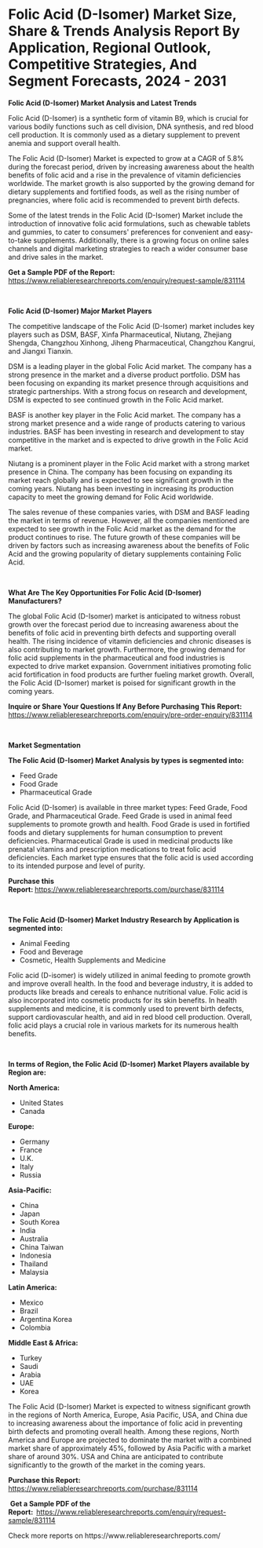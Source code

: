 <p><h1>Folic Acid (D-Isomer) Market Size, Share & Trends Analysis Report By Application, Regional Outlook, Competitive Strategies, And Segment Forecasts, 2024 - 2031</h1></p><p><strong>Folic Acid (D-Isomer) Market Analysis and Latest Trends</strong></p>
<p><p>Folic Acid (D-Isomer) is a synthetic form of vitamin B9, which is crucial for various bodily functions such as cell division, DNA synthesis, and red blood cell production. It is commonly used as a dietary supplement to prevent anemia and support overall health.</p><p>The Folic Acid (D-Isomer) Market is expected to grow at a CAGR of 5.8% during the forecast period, driven by increasing awareness about the health benefits of folic acid and a rise in the prevalence of vitamin deficiencies worldwide. The market growth is also supported by the growing demand for dietary supplements and fortified foods, as well as the rising number of pregnancies, where folic acid is recommended to prevent birth defects.</p><p>Some of the latest trends in the Folic Acid (D-Isomer) Market include the introduction of innovative folic acid formulations, such as chewable tablets and gummies, to cater to consumers' preferences for convenient and easy-to-take supplements. Additionally, there is a growing focus on online sales channels and digital marketing strategies to reach a wider consumer base and drive sales in the market.</p></p>
<p><strong>Get a Sample PDF of the Report:&nbsp;</strong> <a href="https://www.reliableresearchreports.com/enquiry/request-sample/831114">https://www.reliableresearchreports.com/enquiry/request-sample/831114</a></p>
<p>&nbsp;</p>
<p><strong>Folic Acid (D-Isomer) Major Market Players</strong></p>
<p><p>The competitive landscape of the Folic Acid (D-Isomer) market includes key players such as DSM, BASF, Xinfa Pharmaceutical, Niutang, Zhejiang Shengda, Changzhou Xinhong, Jiheng Pharmaceutical, Changzhou Kangrui, and Jiangxi Tianxin. </p><p>DSM is a leading player in the global Folic Acid market. The company has a strong presence in the market and a diverse product portfolio. DSM has been focusing on expanding its market presence through acquisitions and strategic partnerships. With a strong focus on research and development, DSM is expected to see continued growth in the Folic Acid market.</p><p>BASF is another key player in the Folic Acid market. The company has a strong market presence and a wide range of products catering to various industries. BASF has been investing in research and development to stay competitive in the market and is expected to drive growth in the Folic Acid market.</p><p>Niutang is a prominent player in the Folic Acid market with a strong market presence in China. The company has been focusing on expanding its market reach globally and is expected to see significant growth in the coming years. Niutang has been investing in increasing its production capacity to meet the growing demand for Folic Acid worldwide.</p><p>The sales revenue of these companies varies, with DSM and BASF leading the market in terms of revenue. However, all the companies mentioned are expected to see growth in the Folic Acid market as the demand for the product continues to rise. The future growth of these companies will be driven by factors such as increasing awareness about the benefits of Folic Acid and the growing popularity of dietary supplements containing Folic Acid.</p></p>
<p>&nbsp;</p>
<p><strong>What Are The Key Opportunities For Folic Acid (D-Isomer) Manufacturers?</strong></p>
<p><p>The global Folic Acid (D-Isomer) market is anticipated to witness robust growth over the forecast period due to increasing awareness about the benefits of folic acid in preventing birth defects and supporting overall health. The rising incidence of vitamin deficiencies and chronic diseases is also contributing to market growth. Furthermore, the growing demand for folic acid supplements in the pharmaceutical and food industries is expected to drive market expansion. Government initiatives promoting folic acid fortification in food products are further fueling market growth. Overall, the Folic Acid (D-Isomer) market is poised for significant growth in the coming years.</p></p>
<p><strong>Inquire or Share Your Questions If Any Before Purchasing This Report:</strong> <a href="https://www.reliableresearchreports.com/enquiry/pre-order-enquiry/831114">https://www.reliableresearchreports.com/enquiry/pre-order-enquiry/831114</a></p>
<p>&nbsp;</p>
<p><strong>Market Segmentation</strong></p>
<p><strong>The Folic Acid (D-Isomer) Market Analysis by types is segmented into:</strong></p>
<p><ul><li>Feed Grade</li><li>Food Grade</li><li>Pharmaceutical Grade</li></ul></p>
<p><p>Folic Acid (D-Isomer) is available in three market types: Feed Grade, Food Grade, and Pharmaceutical Grade. Feed Grade is used in animal feed supplements to promote growth and health. Food Grade is used in fortified foods and dietary supplements for human consumption to prevent deficiencies. Pharmaceutical Grade is used in medicinal products like prenatal vitamins and prescription medications to treat folic acid deficiencies. Each market type ensures that the folic acid is used according to its intended purpose and level of purity.</p></p>
<p><strong>Purchase this Report:&nbsp;</strong><a href="https://www.reliableresearchreports.com/purchase/831114">https://www.reliableresearchreports.com/purchase/831114</a></p>
<p>&nbsp;</p>
<p><strong>The Folic Acid (D-Isomer) Market Industry Research by Application is segmented into:</strong></p>
<p><ul><li>Animal Feeding</li><li>Food and Beverage</li><li>Cosmetic, Health Supplements and Medicine</li></ul></p>
<p><p>Folic acid (D-isomer) is widely utilized in animal feeding to promote growth and improve overall health. In the food and beverage industry, it is added to products like breads and cereals to enhance nutritional value. Folic acid is also incorporated into cosmetic products for its skin benefits. In health supplements and medicine, it is commonly used to prevent birth defects, support cardiovascular health, and aid in red blood cell production. Overall, folic acid plays a crucial role in various markets for its numerous health benefits.</p></p>
<p>&nbsp;</p>
<p><strong>In terms of Region, the Folic Acid (D-Isomer) Market Players available by Region are:</strong></p>
<p>
    <p> <strong> North America: </strong>
        <ul>
            <li>United States</li>
            <li>Canada</li>
        </ul>
        </p> 
    <p> <strong> Europe: </strong>
        <ul>
            <li>Germany</li>
            <li>France</li>
            <li>U.K.</li>
            <li>Italy</li>
            <li>Russia</li>
        </ul>
        </p> 
    <p> <strong> Asia-Pacific: </strong>
        <ul>
            <li>China</li>
            <li>Japan</li>
            <li>South Korea</li>
            <li>India</li>
            <li>Australia</li>
            <li>China Taiwan</li>
            <li>Indonesia</li>
            <li>Thailand</li>
            <li>Malaysia</li>
        </ul>
        </p> 
    <p> <strong> Latin America: </strong>
        <ul>
            <li>Mexico</li>
            <li>Brazil</li>
            <li>Argentina Korea</li>
            <li>Colombia</li>
        </ul>
        </p> 
    <p> <strong> Middle East & Africa: </strong>
        <ul>
            <li>Turkey</li>
            <li>Saudi</li>
            <li>Arabia</li>
            <li>UAE</li>
            <li>Korea</li>
        </ul>
    </p>
    </p>
<p><p>The Folic Acid (D-Isomer) Market is expected to witness significant growth in the regions of North America, Europe, Asia Pacific, USA, and China due to increasing awareness about the importance of folic acid in preventing birth defects and promoting overall health. Among these regions, North America and Europe are projected to dominate the market with a combined market share of approximately 45%, followed by Asia Pacific with a market share of around 30%. USA and China are anticipated to contribute significantly to the growth of the market in the coming years.</p></p>
<p><strong>Purchase this Report: </strong><a href="https://www.reliableresearchreports.com/purchase/831114">https://www.reliableresearchreports.com/purchase/831114</a></p>
<p>&nbsp;<strong>Get a Sample PDF of the Report:&nbsp;&nbsp;</strong><a href="https://www.reliableresearchreports.com/enquiry/request-sample/831114">https://www.reliableresearchreports.com/enquiry/request-sample/831114</a></p>
<p><strong></strong></p>
<p>Check more reports on https://www.reliableresearchreports.com/</p>
